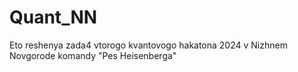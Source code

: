 # Quant_NN
Eto reshenya zada4 vtorogo kvantovogo hakatona 2024 v Nizhnem Novgorode komandy "Pes Heisenberga"
